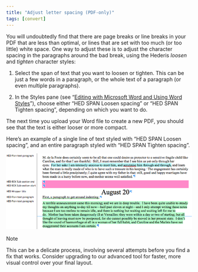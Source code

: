 ```yaml
---
title: "Adjust letter spacing (PDF-only)"
tags: [convert]
---
```

 
<html><body><section data-type="chapter" class="hsecchapter" data-hederis-type="hsecchapter" id="adjust-line-breaks" data-pi-attrs="id: adjust-line-breaks; data-tags: convert;" role="doc-chapter" data-tags="convert" data-author-name=" " data-book-title=" " title="Adjust letter spacing (PDF-only)"><p class="hblkp" data-hederis-type="hblkp" id="paqNl3Z7z">You will undoubtedly find that there are page breaks or line breaks in your PDF that are less than optimal, or lines that are set with too much (or too little) white space. One way to adjust these is to adjust the character spacing in the paragraphs around the bad break, using the Hederis <em data-hederis-type="hspanem" id="pPTe0Xuhu">loosen</em> and <em class="hspanem" data-hederis-type="hspanem" id="pUAycAQNI">tighten</em> character styles:</p><ol class="hwprnumlist" data-hederis-type="hwprnumlist" id="pNvJSiAEd"><li class="hblkoli" data-hederis-type="hblkoli" id="liQIpXa27s"><p class="hblkoli" data-hederis-type="hblklip" id="pi8ubX1u0">Select the span of text that you want to loosen or tighten. This can be just a few words in a paragraph, or the whole text of a paragraph (or even multiple paragraphs). </p></li><li class="hblkoli" data-hederis-type="hblkoli" id="lisxkLXPZ0"><p class="hblkoli" data-hederis-type="hblklip" id="pFBmzHVqs">In the Styles pane (see &#8220;<a href="{% link _docs/fine-tune-styles.md %}" data-hederis-type="hspana" id="pxorsaDjL"><span class="Hyperlink" data-hederis-type="hspnspan" id="pwKIvcz3R">Editing with Microsoft Word and Using Word Styles</span></a>&#8221;), choose either &#8220;HED SPAN Loosen spacing&#8221; or &#8220;HED SPAN Tighten spacing&#8221;, depending on which you want to do.</p></li></ol><p class="hblkp" data-hederis-type="hblkp" id="pfrt5GNTf">The next time you upload your Word file to create a new PDF, you should see that the text is either looser or more compact.</p><p class="hblkp" data-hederis-type="hblkp" id="pOHo2rRen">Here&#8217;s an example of a single line of text styled with &#8220;HED SPAN Loosen spacing&#8221;, and an entire paragraph styled with &#8220;HED SPAN Tighten spacing&#8221;.</p><img data-hederis-type="hblkimg" class="hblkimg" id="pApFri6vH" src="/images/loosetight1.png" data-img-src="/images/loosetight1.png"/><aside class="hwprbox box" data-hederis-type="hwprbox" id="pFiWlU9aY" data-type="sidebar"><p class="hblktype" data-hederis-type="hblktype" id="p5BE3c3bV">Note</p><p class="hblkp" data-hederis-type="hblkp" id="p7OtS7MTg">This can be a delicate process, involving several attempts before you find a fix that works. Consider upgrading to our advanced tool for faster, more visual control over your final layout.</p></aside></section></body></html>
